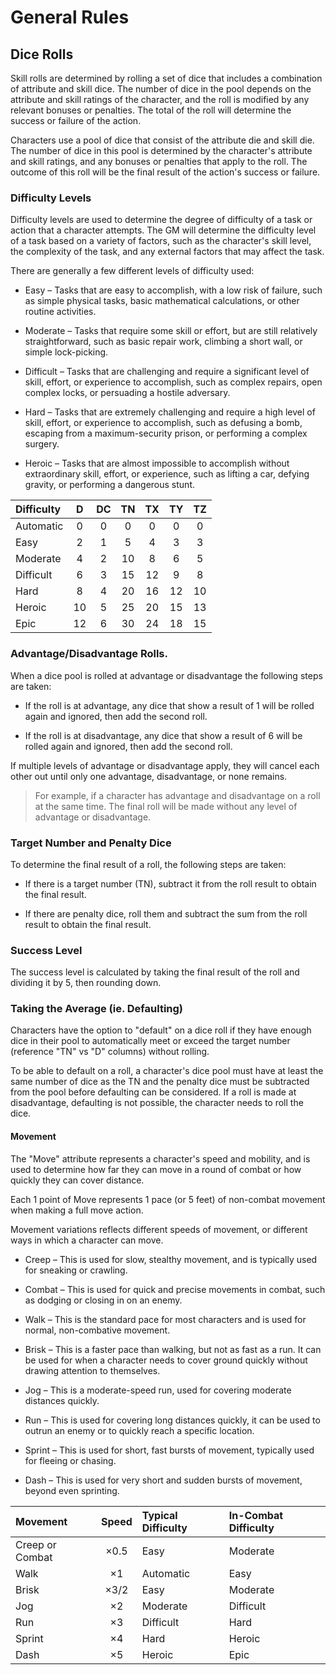 # General Rules

## Dice Rolls

Skill rolls are determined by rolling a set of dice that includes a combination of attribute and skill dice. The number of dice in the pool depends on the attribute and skill ratings of the character, and the roll is modified by any relevant bonuses or penalties. The total of the roll will determine the success or failure of the action.

Characters use a pool of dice that consist of the attribute die and skill die. The number of dice in this pool is determined by the character's attribute and skill ratings, and any bonuses or penalties that apply to the roll. The outcome of this roll will be the final result of the action's success or failure.

### Difficulty Levels

Difficulty levels are used to determine the degree of difficulty of a task or action that a character attempts. The GM will determine the difficulty level of a task based on a variety of factors, such as the character's skill level, the complexity of the task, and any external factors that may affect the task.

There are generally a few different levels of difficulty used:

* Easy – Tasks that are easy to accomplish, with a low risk of failure, such as simple physical tasks, basic mathematical calculations, or other routine activities.

* Moderate – Tasks that require some skill or effort, but are still relatively straightforward, such as basic repair work, climbing a short wall, or simple lock-picking.

* Difficult – Tasks that are challenging and require a significant level of skill, effort, or experience to accomplish, such as complex repairs, open complex locks, or persuading a hostile adversary.

* Hard – Tasks that are extremely challenging and require a high level of skill, effort, or experience to accomplish, such as defusing a bomb, escaping from a maximum-security prison, or performing a complex surgery.

* Heroic – Tasks that are almost impossible to accomplish without extraordinary skill, effort, or experience, such as lifting a car, defying gravity, or performing a dangerous stunt.

| Difficulty  |  D    |  DC   |  TN   |  TX   | TY    | TZ    |
|:------------|:-----:|:-----:|:-----:|:-----:|:-----:|:-----:|
| Automatic   | 0     | 0     | 0     |  0    |  0    |   0   |
| Easy        | 2     | 1     | 5     |  4    |  3    |   3   |
| Moderate    | 4     | 2     | 10    |  8    |  6    |   5   |
| Difficult   | 6     | 3     | 15    |  12   |  9    |   8   |
| Hard        | 8     | 4     | 20    |  16   |  12   |   10  |
| Heroic      | 10    | 5     | 25    |  20   |  15   |   13  |
| Epic        | 12    | 6     | 30    |  24   |  18   |   15  |

### Advantage/Disadvantage Rolls.

When a dice pool is rolled at advantage or disadvantage the following steps are taken:

* If the roll is at advantage, any dice that show a result of 1 will be rolled again and ignored, then add the second roll.

* If the roll is at disadvantage, any dice that show a result of 6 will be rolled again and ignored, then add the second roll.

If multiple levels of advantage or disadvantage apply, they will cancel each other out until only one advantage, disadvantage, or none remains.

> For example, if a character has advantage and disadvantage on a roll at the same time. 
> The final roll will be made without any level of advantage or disadvantage.

### Target Number and Penalty Dice

To determine the final result of a roll, the following steps are taken:

* If there is a target number (TN), subtract it from the roll result to obtain the final result.

* If there are penalty dice, roll them and subtract the sum from the roll result to obtain the final result.

### Success Level

The success level is calculated by taking the final result of the roll and dividing it by 5, then rounding down.

### Taking the Average (ie. Defaulting)

Characters have the option to "default" on a dice roll if they have enough dice in their pool to automatically meet or exceed the target number (reference "TN" vs "D" columns) without rolling.

To be able to default on a roll, a character's dice pool must have at least the same number of dice as the TN and the penalty dice must be subtracted from the pool before defaulting can be considered. If a roll is made at disadvantage, defaulting is not possible, the character needs to roll the dice.

#### Movement

The "Move" attribute represents a character's speed and mobility, and is used to determine how far 
they can move in a round of combat or how quickly they can cover distance. 

Each 1 point of Move represents 1 pace (or 5 feet) of non-combat movement when making a full move action.

Movement variations reflects different speeds of movement, or different ways in which a character can move.

* Creep – This is used for slow, stealthy movement, and is typically used for sneaking or crawling.

* Combat – This is used for quick and precise movements in combat, such as dodging or closing in on an enemy.

* Walk – This is the standard pace for most characters and is used for normal, non-combative movement.

* Brisk – This is a faster pace than walking, but not as fast as a run. 
It can be used for when a character needs to cover ground quickly without drawing attention to themselves.

* Jog – This is a moderate-speed run, used for covering moderate distances quickly.

* Run – This is used for covering long distances quickly, it can be used to outrun an enemy or 
to quickly reach a specific location.

* Sprint – This is used for short, fast bursts of movement, typically used for fleeing or chasing.

* Dash – This is used for very short and sudden bursts of movement, beyond even sprinting.

| Movement          | Speed | Typical Difficulty | In-Combat Difficulty |
|:------------------|:-----:|:---------------------|:---------------------|
|  Creep or Combat  | ×0.5  | Easy      | Moderate |
|  Walk             | ×1    | Automatic | Easy |
|  Brisk            | ×3/2  | Easy      | Moderate |
|  Jog              | ×2    | Moderate  | Difficult |
|  Run              | ×3    | Difficult | Hard |
|  Sprint           | ×4    | Hard      | Heroic |
|  Dash             | ×5    | Heroic    | Epic |

